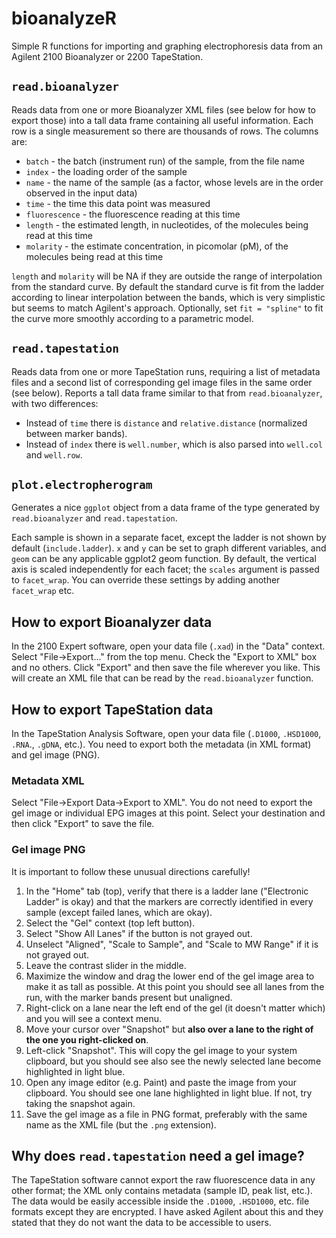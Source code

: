 # bioanalyzeR

Simple R functions for importing and graphing electrophoresis data from an Agilent 2100 Bioanalyzer or 2200 TapeStation.

## `read.bioanalyzer`
Reads data from one or more Bioanalyzer XML files (see below for how to export those) into a tall data frame containing all useful information. Each row is a single measurement so there are thousands of rows. The columns are:

* `batch` - the batch (instrument run) of the sample, from the file name
* `index` - the loading order of the sample
* `name` - the name of the sample (as a factor, whose levels are in the order observed in the input data)
* `time` - the time this data point was measured
* `fluorescence` - the fluorescence reading at this time
* `length` - the estimated length, in nucleotides, of the molecules being read at this time
* `molarity` - the estimate concentration, in picomolar (pM), of the molecules being read at this time

`length` and `molarity` will be NA if they are outside the range of interpolation from the standard curve. By default the standard curve is fit from the ladder according to linear interpolation between the bands, which is very simplistic but seems to match Agilent's approach. Optionally, set `fit = "spline"` to fit the curve more smoothly according to a parametric model.

## `read.tapestation`
Reads data from one or more TapeStation runs, requiring a list of metadata files and a second list of corresponding gel image files in the same order (see below). Reports a tall data frame similar to that from `read.bioanalyzer`, with two differences:
* Instead of `time` there is `distance` and `relative.distance` (normalized between marker bands).
* Instead of `index` there is `well.number`, which is also parsed into `well.col` and `well.row`.

## `plot.electropherogram`
Generates a nice `ggplot` object from a data frame of the type generated by `read.bioanalyzer` and `read.tapestation`.

Each sample is shown in a separate facet, except the ladder is not shown by default (`include.ladder`). `x` and `y` can be set to graph different variables, and `geom` can be any applicable ggplot2 geom function. By default, the vertical axis is scaled independently for each facet; the `scales` argument is passed to `facet_wrap`. You can override these settings by adding another `facet_wrap` etc.

## How to export Bioanalyzer data
In the 2100 Expert software, open your data file (`.xad`) in the "Data" context. Select "File->Export..." from the top menu. Check the "Export to XML" box and no others. Click "Export" and then save the file wherever you like. This will create an XML file that can be read by the `read.bioanalyzer` function.

## How to export TapeStation data
In the TapeStation Analysis Software, open your data file (`.D1000`, `.HSD1000`, `.RNA`., `.gDNA`, etc.). You need to export both the metadata (in XML format) and gel image (PNG).

### Metadata XML
Select "File->Export Data->Export to XML". You do not need to export the gel image or individual EPG images at this point. Select your destination and then click "Export" to save the file.

### Gel image PNG
It is important to follow these unusual directions carefully!

1. In the "Home" tab (top), verify that there is a ladder lane ("Electronic Ladder" is okay) and that the markers are correctly identified in every sample (except failed lanes, which are okay).
1. Select the "Gel" context (top left button).
1. Select "Show All Lanes" if the button is not grayed out.
1. Unselect "Aligned", "Scale to Sample", and "Scale to MW Range" if it is not grayed out.
1. Leave the contrast slider in the middle.
1. Maximize the window and drag the lower end of the gel image area to make it as tall as possible. At this point you should see all lanes from the run, with the marker bands present but unaligned.
1. Right-click on a lane near the left end of the gel (it doesn't matter which) and you will see a context menu.
1. Move your cursor over "Snapshot" but **also over a lane to the right of the one you right-clicked on**.
1. Left-click "Snapshot". This will copy the gel image to your system clipboard, but you should see also see the newly selected lane become highlighted in light blue.
1. Open any image editor (e.g. Paint) and paste the image from your clipboard. You should see one lane highlighted in light blue. If not, try taking the snapshot again.
1. Save the gel image as a file in PNG format, preferably with the same name as the XML file (but the `.png` extension).

## Why does `read.tapestation` need a gel image?
The TapeStation software cannot export the raw fluorescence data in any other format; the XML only contains metadata (sample ID, peak list, etc.). The data would be easily accessible inside the `.D1000`, `.HSD1000`, etc. file formats except they are encrypted. I have asked Agilent about this and they stated that they do not want the data to be accessible to users.

